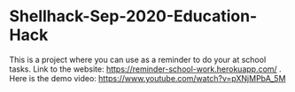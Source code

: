 # Shellhack-Sep-2020-Education-Hack
This is a project where you can use as a reminder to do your at school tasks.
Link to the website: https://reminder-school-work.herokuapp.com/ .
Here is the demo video: https://www.youtube.com/watch?v=pXNjMPbA_5M
